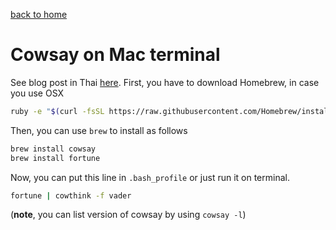 [back to home](README.md)

# Cowsay on Mac terminal

See blog post in Thai [here](http://tupleblog.github.io/cowthink-vader/).
First, you have to download Homebrew, in case you use OSX

```bash
ruby -e "$(curl -fsSL https://raw.githubusercontent.com/Homebrew/install/master/install)"
```

Then, you can use `brew` to install as follows

```bash
brew install cowsay
brew install fortune
```

Now, you can put this line in `.bash_profile` or just run it on terminal.

```bash
fortune | cowthink -f vader
```

(**note**, you can list version of cowsay by using `cowsay -l`)
